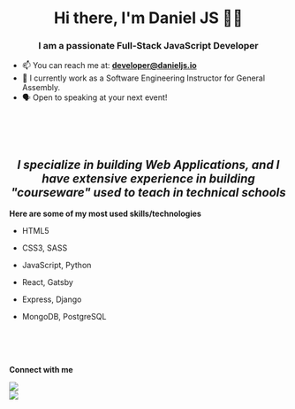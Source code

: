 <!--
**myDeveloperJourney/myDeveloperJourney** is a ✨ _special_ ✨ repository because its `README.md` (this file) appears on your GitHub profile. -->

<h1 align="center">Hi there, I'm Daniel JS 👨‍💻</h1>
<h3 align="center">I am a passionate Full-Stack JavaScript Developer</h3>

- 📫  You can reach me at: **developer@danieljs.io**
- 🏫 I currently work as a Software Engineering Instructor for General Assembly.
- 🗣  Open to speaking at your next event!


<br>
<br>
<br>

<h2 align="center"><i>I specialize in building Web Applications, and I have extensive experience in building "courseware" used to teach in technical schools
</i></h2>

<b>Here are some of my most used skills/technologies</b>

- HTML5

- CSS3, SASS

- JavaScript, Python

- React, Gatsby

- Express, Django

- MongoDB, PostgreSQL 

<br>
<br>
<br>

<b>Connect with me</b>


[<img src="https://img.shields.io/badge/linkedin-%230077B5.svg?&style=for-the-badge&logo=linkedin&logoColor=white" />](https://www.linkedin.com/in/daniel-j-scott/)
<br>
[<img src="https://img.shields.io/badge/YouTube-Check%20Out%20My%20Channel-red" />](https://www.youtube.com/channel/UCmPSUtVgth9zyXpzOM5lNFQ)

